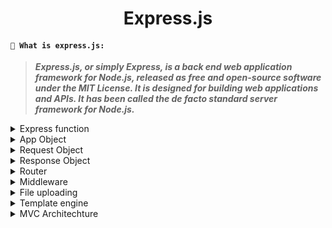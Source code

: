 <h1 align="center">Express.js</h1>

#### `🤔 What is express.js:`
> ***Express.js, or simply Express, is a back end web application framework for Node.js, released as free and open-source software under the MIT License. It is designed for building web applications and APIs. It has been called the de facto standard server framework for Node.js.***

<details>
<summary>Express function</summary>

1. [express.json()]()
2. [express.raw()]()
3. [express.text()]()
4. [express.urlencoded({extended: true})]()
4. [express.static()]()
4. [express.Router()]()

* `USAGE:`
    * *app.use(express.json())*

</details>

<details>
<summary>App Object</summary>

1. [app.locals]()
2. [app.mountpath]()
3. [app.all()]()
4. [app.METHOD()]()
5. [app.enable()]()
6. [app.disable()]()
7. [app.enabled()]()
8. [app.disabled()]()
9. [app.engin()]()
10. [app.set()]()
11. [app.get()]()
12. [app.listen()]()
13. [app.param()]()
14. [app.path()]()
15. [app.render()]()
16. [app.route()]()
17. [app.use()]()

</details>

<details>
<summary>Request Object</summary>

1. [req.baseUrl]()
2. [req.originalUrl]()
3. [req.path]()
4. [req.hostname]()
5. [req.ip]()
6. [req.method]()
7. [req.protocol]()
8. [req.params]()
9. [req.query]()
10. [req.body]()
11. [req.cookies]()
12. [req.signedCookies]()
13. [req.secure]()
14. [req.app]()
15. [req.route]()
16. [req.header('key')]()
17. [req.get]()
18. [req.accetps]()

</details>

<details>
<summary>Response Object</summary>

1. [res.app]()
2. [res.headersSent]()
3. [res.locals]()
4. [res.append()]()
5. [res.cookie()]()
6. [res.clearCookie()]()
7. [res.send()]()
8. [res.status()]()
9. [res.sendStatus()]()
10. [res.json()]()
11. [res.jsonp()]()
12. [res.format()]()
13. [res.location()]()
14. [res.redirect()]()
15. [res.sendFile()]()
16. [res.set()]()
17. [res.type()]()

</details>

<details>
<summary>Router</summary>

1. [router.all()]()
2. [router.METHOD()]()
3. [router.param()]()
4. [router.route()]()
5. [router.use()]()

</details>

<details>
<summary>Middleware</summary>

* *Middleware is a function*

* #### Middleware functions can perform the following tasks:
    * `Execute code`
    * `Make changes to the req & res object `
    * `End the req & res cycle`
    * `Call the next Middleware in the stack`

* #### Types of middleware:
    * `Application level middleware`
        * app.use()
        * app.METHOD()
    * `Router level middleware`
        * router.use()
        * router.METHOD()
    * `Built in middleware`
        * express.static
        * express.json
        * express.urlencoded
    * `Third party middleware`
        * body parser
        * cookie parser

```js
// dependencies
const express = require('express');
const app = express();

// static middleware:
// for access (style.css,image etc.)
app.use(express.static('public'));

// main logic
const myMiddleWare = (req,res,next) => {
  // 1. execute code
  console.log('Im MiddleWare...!');
  
  // 2. Make changes the req Object:
  req.demo = 'Hey! Im demo!';
  
  // 3. end the req,res cycle
  res.end();
  
  // 4. call the next middleware
  next();
};

// apply middleware in all route
app.use(myMiddleWare);

app.get('/', (req,res) => {
  res.send('Hello Im Home Route.');
  console.log('Im Home Route...!');
  console.log(req.demo);
});

app.get('/about', (req,res) => {
  res.send('Hello Im About Route.');
  console.log('Im About Route...!');
  console.log(req.demo);
});

// error handling middleware
app.use((req,res,next) => {
  res.send('<h1>404! Page Not found...</h1>');
});

// other error handling middleware
app.use((err,req,res,next) => {
  res.status(500).send('Something break!')
});

// start server
app.listen(3000, () => {
  console.log('Server running...');
});
```

</details>

<details>
<summary>File uploading</summary>

1. **index.js**

```js
const express = require('express');
const app = express();
const multer = require('multer');
const UPLOAD_FOLDER = './Uploads';
const PORT = 3000;

// define storage
const storage = multer.diskStorage({
  destination: (req,file,cb) => {
    cb(null,UPLOAD_FOLDER);
  },
  filename: (req,file,cb) => {
    cb(null,file.originalname);
  }
});

// upload logic
const upload = multer({
  storage: storage
  // limits: {fileSize: 1000000}
  // fileFilter: (req, file, cb) => {console.log(file)}
  // ^ if(){
  // cb(null,true)
  //} else {
  //    cb(new Error("There was an unknown error!"));
  //  }
});

// application route
app.get('/',(req,res) => {
  res.sendFile(__dirname+'/Uploads/index.html');
});

app.post('/', upload.fields([
    {
      name: 'avatar',
      maxCount: 2
    }
  ]),(req,res) => {
  res.send('File uploaded!');
});

// default error handler
app.use((err, req, res, next) => {
  if (err) {
    if (err instanceof multer.MulterError) {
      res.status(500).send("There was an upload error!");
    } else {
      res.status(500).send(err.message);
    }
  } else {
    res.send("success");
  }
});

app.listen(PORT, ()=>{
  console.log('Server is running at http://localhost:'+PORT);
});

```

2. **index.html**

```html
<!DOCTYPE html>
<html>
<head>
  <meta http-equiv="content-type" content="text/html; charset=utf-8" />
  <title></title>
  <meta name="viewport" content="width=device-width,initial-scale=1.0">
</head>
<body>
  <h2>File Uploading</h2>
  <form action="http://localhost:3000" method="post" enctype="multipart/form-data" accept-charset="utf-8">
    <input type="file" name="avatar" multiple="" />
    <button type="submit">Upload</button>
  </form>
  
</body>
</html>
```

</details>


<details>
<summary>Template engine</summary>

1. **index.js**

```js
const express = require('express');
const app = express();
const path = require('path');
const hbs = require('hbs');

// set view engine
app.set('view engine', 'hbs');
// change default views dir to custom
app.set('views', `${__dirname}/temp`);
// use partials
hbs.registerPartials(`${__dirname}/temp/partials`);

app.get('/', (req, res) => {
  res.render('index',{
    demo: 'im dynamic data'
  });
});

app.get('/about', (req,res) => {
  res.render('about');
})

app.listen(3000);
```

2. **index.hbs**

```html
<!DOCTYPE html>
<html>
<head>
  <meta http-equiv="content-type" content="text/html; charset=utf-8" />
  <title></title>
</head>
<body>

  {{>nav}}
  
 <h2>im </h2>
 <h1>{{demo}}</h1>

</body>
</html>
```

</details>

<details>
<summary>MVC Architechture</summary>


* #### MVC:
    * Models: `Database related files`
    * Views: `Public files`
    * Controllers: `Routes controllers`
    * Routes: `all routes`


* `Root dir:`
    * index.js
    * app.js
    * **models**
    * **Views**
    * **controllers**
    * **routes**

</details>
